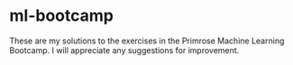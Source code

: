 # ml-bootcamp
These are my solutions to the exercises in the Primrose Machine Learning Bootcamp.  I will appreciate any suggestions for improvement.
